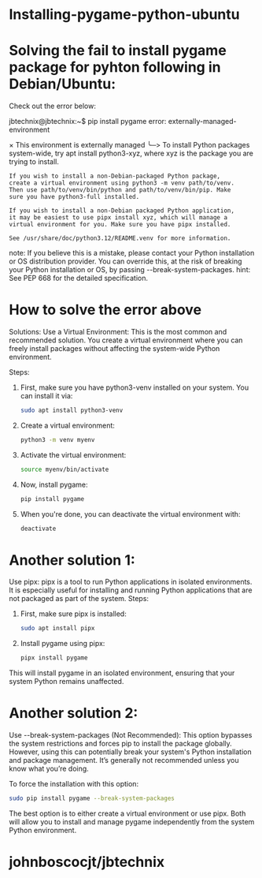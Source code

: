 # Installing-pygame-python-ubuntu
# Solving the fail to install pygame package for pyhton following in Debian/Ubuntu:
Check out the error below:

jbtechnix@jbtechnix:~$ pip install pygame
error: externally-managed-environment

× This environment is externally managed
╰─> To install Python packages system-wide, try apt install
    python3-xyz, where xyz is the package you are trying to
    install.
    
    If you wish to install a non-Debian-packaged Python package,
    create a virtual environment using python3 -m venv path/to/venv.
    Then use path/to/venv/bin/python and path/to/venv/bin/pip. Make
    sure you have python3-full installed.
    
    If you wish to install a non-Debian packaged Python application,
    it may be easiest to use pipx install xyz, which will manage a
    virtual environment for you. Make sure you have pipx installed.
    
    See /usr/share/doc/python3.12/README.venv for more information.

note: If you believe this is a mistake, please contact your Python installation or OS distribution provider. You can override this, at the risk of breaking your Python installation or OS, by passing --break-system-packages.
hint: See PEP 668 for the detailed specification.

# How to solve the error above
Solutions:
Use a Virtual Environment: This is the most common and recommended solution. You create a virtual environment where you can freely install packages without affecting the system-wide Python environment.

Steps:
1. First, make sure you have python3-venv installed on your system. You can install it via:
   ```bash
   sudo apt install python3-venv
   ```
2. Create a virtual environment:
    ```bash
   python3 -m venv myenv
   ```
4. Activate the virtual environment:
    ```bash
   source myenv/bin/activate
   ```
6. Now, install pygame:
    ```bash
   pip install pygame
   ```
8. When you're done, you can deactivate the virtual environment with:
    ```bash
   deactivate
   ```

# Another solution 1:
Use pipx: pipx is a tool to run Python applications in isolated environments. It is especially useful for installing and running Python applications that are not packaged as part of the system.
Steps:

1. First, make sure pipx is installed:
   ```bash
   sudo apt install pipx
   ```
3. Install pygame using pipx:
   ```bash
   pipx install pygame
   ```
This will install pygame in an isolated environment, ensuring that your system Python remains unaffected.

# Another solution 2:
Use --break-system-packages (Not Recommended): This option bypasses the system restrictions and forces pip to install the package globally. However, using this can potentially break your system's Python installation and package management. It’s generally not recommended unless you know what you’re doing.

To force the installation with this option:
```bash
sudo pip install pygame --break-system-packages
```

The best option is to either create a virtual environment or use pipx. Both will allow you to install and manage pygame independently from the system Python environment.

# johnboscocjt/jbtechnix

